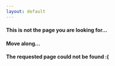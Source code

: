 ```yaml
---
layout: default
---
```


<!-- <style type="text/css" media="screen">
  .container {
    margin: 10px auto;
    max-width: 600px;
    text-align: center;
  }
  h1 {
    margin: 30px 0;
    font-size: 4em;
    line-height: 1;
    letter-spacing: -1px;
  }
</style>

<div class="container">
  <h1>404</h1>

  <p><strong>This is not the page you are looking for... </strong></p>
  <p><strong>Move along...</strong></p>
  <p>The requested page could not be found :( </p>
</div>


<h4 id="back"><a href="javascript:history.back()">back</a></h4> -->

#### This is not the page you are looking for...

#### Move along...

#### The requested page could not be found  :(

<!-- #### [back](javascript:history.back()) -->
